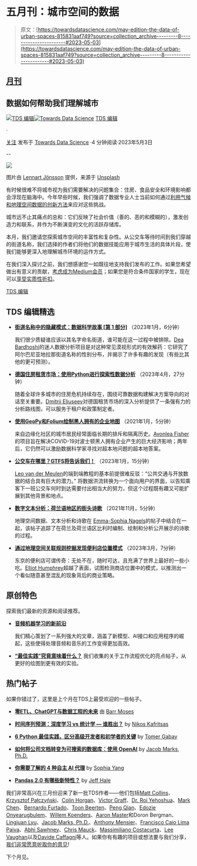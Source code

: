 # 五月刊：城市空间的数据

> 原文：[https://towardsdatascience.com/may-edition-the-data-of-urban-spaces-815831aaf749?source=collection_archive---------8-----------------------#2023-05-03](https://towardsdatascience.com/may-edition-the-data-of-urban-spaces-815831aaf749?source=collection_archive---------8-----------------------#2023-05-03)

## [月刊](https://towardsdatascience.com/tagged/monthly-edition)

## 数据如何帮助我们理解城市

[](https://towardsdatascience.medium.com/?source=post_page-----815831aaf749--------------------------------)[![TDS 编辑](../Images/4b2d1beaf4f6dcf024ffa6535de3b794.png)](https://towardsdatascience.medium.com/?source=post_page-----815831aaf749--------------------------------)[](https://towardsdatascience.com/?source=post_page-----815831aaf749--------------------------------)[![Towards Data Science](../Images/a6ff2676ffcc0c7aad8aaf1d79379785.png)](https://towardsdatascience.com/?source=post_page-----815831aaf749--------------------------------) [TDS 编辑](https://towardsdatascience.medium.com/?source=post_page-----815831aaf749--------------------------------)

·

[关注](https://medium.com/m/signin?actionUrl=https%3A%2F%2Fmedium.com%2F_%2Fsubscribe%2Fuser%2F7e12c71dfa81&operation=register&redirect=https%3A%2F%2Ftowardsdatascience.com%2Fmay-edition-the-data-of-urban-spaces-815831aaf749&user=TDS+Editors&userId=7e12c71dfa81&source=post_page-7e12c71dfa81----815831aaf749---------------------post_header-----------) 发布于 [Towards Data Science](https://towardsdatascience.com/?source=post_page-----815831aaf749--------------------------------) ·4 分钟阅读·2023年5月3日[](https://medium.com/m/signin?actionUrl=https%3A%2F%2Fmedium.com%2F_%2Fvote%2Ftowards-data-science%2F815831aaf749&operation=register&redirect=https%3A%2F%2Ftowardsdatascience.com%2Fmay-edition-the-data-of-urban-spaces-815831aaf749&user=TDS+Editors&userId=7e12c71dfa81&source=-----815831aaf749---------------------clap_footer-----------)

--

[](https://medium.com/m/signin?actionUrl=https%3A%2F%2Fmedium.com%2F_%2Fbookmark%2Fp%2F815831aaf749&operation=register&redirect=https%3A%2F%2Ftowardsdatascience.com%2Fmay-edition-the-data-of-urban-spaces-815831aaf749&source=-----815831aaf749---------------------bookmark_footer-----------)![](../Images/7df2a4ec132901503d39f4b29e8d62b5.png)

图片由 [Lennart Jönsson](https://unsplash.com/@lenjons?utm_source=medium&utm_medium=referral) 提供，来源于 [Unsplash](https://unsplash.com/?utm_source=medium&utm_medium=referral)

有时候很难不将城市视为我们需要解决的问题集合：住房、食品安全和环境影响都会浮现在脑海中。今年早些时候，我们强调了数据专业人士当前如何通过[利用气候和地理空间数据的创新方法](/special-feature-our-expanding-global-village-2d8355436d2c)来应对这些挑战。

城市远不止其痛点的总和：它们反映了社会价值（善的、恶的和模糊的），激发创造力和联系，并作为不断演变的文化的活跃存储库。

本月，我们邀请您探索城市空间的丰富性和复杂性。从公交车等待时间到我们穿越的街道名称，我们选择的作者们将他们的数据技能应用于城市生活的具体片段，使我们能够更深入地理解城市环境的运作方式。

在我们深入探讨之前，我们想感谢您一如既往地支持我们发布的工作。如果您希望做出有意义的贡献，[考虑成为Medium会员](https://bit.ly/tds-membership)；如果您是符合条件国家的学生，现在可以[享受实质性折扣](https://blog.medium.com/new-student-discounts-cc10e964495b)。

[TDS 编辑](https://medium.com/u/7e12c71dfa81?source=post_page-----815831aaf749--------------------------------)

## TDS 编辑精选

+   [**街道名称中的隐藏模式：数据科学故事 [第 1 部分]**](/hidden-patterns-in-street-names-a-data-science-story-part-1-82c8dd130693) （2023年1月，6分钟）

    我们很少质疑谁应该以其名字命名街道，谁可能在这一过程中被排除。[Dea Bardhoshi](https://medium.com/u/d61c58ba988e?source=post_page-----815831aaf749--------------------------------)的迷人数据分析项目是对这种常见漠视形式的有效解药：它研究了阿尔巴尼亚地拉那街道名称的性别分布，并揭示了许多有趣的发现（有些比其他的更可预测）。

+   [**德国住房租赁市场：使用Python进行探索性数据分析**](/housing-rental-market-in-germany-exploratory-data-analysis-with-python-3975428d07d2) （2023年4月，27分钟）

    随着全球许多城市的住房危机持续存在，围绕可靠数据构建解决方案导向的对话至关重要。[Dmitrii Eliuseev](https://medium.com/u/65c1f6ba75db?source=post_page-----815831aaf749--------------------------------)对德国租赁市场的深入分析提供了一条强有力的分析路线图，可以服务于租户和政策制定者。

+   [**使用GeoPy和Folium绘制黑人拥有的企业地图**](/mapping-black-owned-businesses-with-geopy-and-folium-4416adc4c7cb) （2021年1月，5分钟）

    来自边缘化社区的城市居民经常面临长期的排斥和隔离历史。[Avonlea Fisher](https://medium.com/u/ca492a9277a8?source=post_page-----815831aaf749--------------------------------)的项目旨在解决COVID-19对波士顿黑人拥有企业产生的巨大经济影响；两年后，它仍然可以激励数据科学家寻找对超本地问题的超本地答案。

+   [**公交车在哪里？GTFS将告诉我们！**](/where-is-the-bus-gtfs-will-tell-us-f8adc18a2f8e) （2023年1月，15分钟）

    [Leo van der Meulen](https://medium.com/u/a051ea9a35df?source=post_page-----815831aaf749--------------------------------)的端到端教程的基本前提很难反驳：“公共交通与开放数据的结合具有巨大的潜力。” 将数据洪流转换为一个面向用户的界面，以告知乘客下一班公交车何时到达需要付出相当大的努力，但这个过程既有趣又可能扩展到其他背景和地点。

+   [**数字文本分析：荷兰语地区的街头诗歌**](/digital-text-analysis-street-poetry-in-the-dutch-language-area-9362577b7ce7) （2021年11月，5分钟）

    地理空间数据、文本分析和诗歌在 [Emma-Sophia Nagels](https://medium.com/u/8e706ac53242?source=post_page-----815831aaf749--------------------------------)的帖子中结合在一起，该帖子追踪了在荷兰及荷兰语区比利时编制、绘制和分析公开展示的诗歌的过程。

+   [**通过地理空间关联规则挖掘发现便利店位置模式**](/finding-patterns-in-convenience-store-locations-with-geospatial-association-rule-mining-5bad7e833299) （2023年3月，7分钟）

    东京的便利店可谓传奇：无处不在，随时可达，且充满了世界上最好的一些小吃。[Elliot Humphrey](https://medium.com/u/13e1322246bb?source=post_page-----815831aaf749--------------------------------)超越了表面，试图检测商店位置中的模式，以推测出一个看似随意甚至混乱的现象背后的商业策略。

## 原创特色

探索我们最新的资源和阅读推荐。

+   [**音频机器学习的新前沿**](/new-frontiers-in-audio-machine-learning-6474ffaa5cb9)

    我们精心策划了一系列强大的文章，涵盖了新模型、AI接口和应用程序的崛起，这些使得处理音频和音乐的工作变得更加高效。

+   [**“最佳实践”究竟意味着什么？**](/what-does-following-best-practices-mean-anyway-41a255debc1b) 我们收集的关于工作流程优化的亮点帖子，从更好的绘图到更有效的实验。

## 热门帖子

如果你错过了，这里是上个月在TDS上最受欢迎的一些帖子。

+   [**零ETL、ChatGPT与数据工程的未来**](/zero-etl-chatgpt-and-the-future-of-data-engineering-71849642ad9c) 由 [Barr Moses](https://medium.com/u/2818bac48708?source=post_page-----815831aaf749--------------------------------)

+   [**时间序列预测：深度学习 vs 统计学 — 谁胜出？**](/time-series-forecasting-deep-learning-vs-statistics-who-wins-c568389d02df) by [Nikos Kafritsas](https://medium.com/u/bec849d9e1d2?source=post_page-----815831aaf749--------------------------------)

+   [**6 Python 最佳实践，区分高级开发者和初学者的关键**](/6-python-best-practices-that-distinguish-seniors-from-juniors-84199d4cac3c) by [Tomer Gabay](https://medium.com/u/c9c352dba00a?source=post_page-----815831aaf749--------------------------------)

+   [**如何将公司文档转变为可搜索的数据库：使用 OpenAI**](/how-i-turned-my-companys-docs-into-a-searchable-database-with-openai-4f2d34bd8736) by [Jacob Marks, Ph.D.](https://medium.com/u/f7dc0c0eae92?source=post_page-----815831aaf749--------------------------------)

+   [**你需要了解的 4 种自主 AI 代理**](/4-autonomous-ai-agents-you-need-to-know-d612a643fa92) by [Sophia Yang](https://medium.com/u/ae9cae9cbcd2?source=post_page-----815831aaf749--------------------------------)

+   [**Pandas 2.0 有哪些新特性？**](/whats-new-in-pandas-2-0-5df366eb0197) by [Jeff Hale](https://medium.com/u/451599b1142a?source=post_page-----815831aaf749--------------------------------)

我们非常高兴在三月份迎来了新一批TDS作者——他们包括[Matt Collins](https://medium.com/u/d1970f1605f1?source=post_page-----815831aaf749--------------------------------)、[Krzysztof Pałczyński](https://medium.com/u/7c74555dd91c?source=post_page-----815831aaf749--------------------------------)、[Colin Horgan](https://medium.com/u/8d3875046cb?source=post_page-----815831aaf749--------------------------------)、[Victor Graff](https://medium.com/u/6802a7b0402e?source=post_page-----815831aaf749--------------------------------)、[Dr. Roi Yehoshua](https://medium.com/u/3886620c5cf9?source=post_page-----815831aaf749--------------------------------)、[Mark Chen](https://medium.com/u/377682c0f342?source=post_page-----815831aaf749--------------------------------)、[Bernardo Furtado](https://medium.com/u/220a6eda5891?source=post_page-----815831aaf749--------------------------------)、[Toon Beerten](https://medium.com/u/3aef462e13b5?source=post_page-----815831aaf749--------------------------------)、[Peng Qian](https://medium.com/u/8e2fe735546d?source=post_page-----815831aaf749--------------------------------)、[Edozie Onyearugbulem](https://medium.com/u/cbd576093dd8?source=post_page-----815831aaf749--------------------------------)、[Willem Koenders](https://medium.com/u/a754b81446b6?source=post_page-----815831aaf749--------------------------------)、[Aaron Master](https://medium.com/u/31905cfe67ce?source=post_page-----815831aaf749--------------------------------)和Doron Bergman、[Lingjuan Lyu](https://medium.com/u/ca2f89d83dfb?source=post_page-----815831aaf749--------------------------------)、[Jacob Marks, Ph.D.](https://medium.com/u/f7dc0c0eae92?source=post_page-----815831aaf749--------------------------------)、[Anthony Mensier](https://medium.com/u/f8ca1fd30f6b?source=post_page-----815831aaf749--------------------------------)、[Francisco Caio Lima Paiva](https://medium.com/u/b20176e45fd4?source=post_page-----815831aaf749--------------------------------)、[Abhi Sawhney](https://medium.com/u/42ce11c2a627?source=post_page-----815831aaf749--------------------------------)、[Chris Mauck](https://medium.com/u/96a38f7ac238?source=post_page-----815831aaf749--------------------------------)、[Massimiliano Costacurta](https://medium.com/u/233cb43234c3?source=post_page-----815831aaf749--------------------------------)、[Lee Vaughan](https://medium.com/u/5d604015c08b?source=post_page-----815831aaf749--------------------------------)以及[Davide Caffagni](https://medium.com/u/b628be49d740?source=post_page-----815831aaf749--------------------------------)等人。如果你有有趣的项目或想法要与我们分享，[我们非常愿意听取你的意见](http://bit.ly/write-for-tds)!

下个月见。
